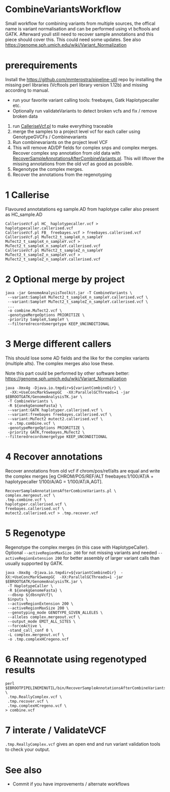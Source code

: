 # CombineVariantsWorkflow
Small workflow for combining variants from multiple sources, the offical name is variant normalisation and can be performed using vt bcftools and GATK. Afterward youll still need to recover sample annotations and this piece should cover this. This could need some updates. See also https://genome.sph.umich.edu/wiki/Variant_Normalization

# prerequirements
Install the https://github.com/mmterpstra/pipeline-util repo by installing the missing perl libraries (Vcftools perl library version 1.12b) and missing according to manual.

- run your favorite variant calling tools: freebayes, Gatk Haplotypecaller etc.
- Optionally run validateVariants to detect broken vcfs and fix / remove broken data 
1. run [CalleriseVcf.pl](https://github.com/mmterpstra/pipeline-util/blob/master/bin/CalleriseVcf.pl) to make everything traceable
2. merge the samples to a project level vcf for each caller using GenotypeGVCFs / Combinevariants
3. Run combinevariants on the project level VCF
4. This will remove AD/DP fields for complex snps and complex merges. Recover complex snp annotation from old data with [RecoverSampleAnnotationsAfterCombineVariants.pl](https://github.com/mmterpstra/pipeline-util/blob/master/bin/RecoverSampleAnnotationsAfterCombineVariants.pl). This will liftover the missing annotations from the old vcf as good as possible.
5. Regenotype the complex merges.
6. Recover the annotations from the regenotyping

# 1 Callerise

Flavoured annotatations eg sample.AD from haplotype caller also present as HC_sample.AD

```
CalleriseVcf.pl HC_ haplotypecaller.vcf > haplotypecaller.callerised.vcf
CalleriseVcf.pl FB_ freebayes.vcf > freebayes.callerised.vcf
CalleriseVcf.pl MuTect2_t_sampleX_n_sampleY MuTect2_t_sampleX_n_sampleY.vcf > MuTect2_t_sampleX_n_sampleY.callerised.vcf
CalleriseVcf.pl MuTect2_t_sampleZ_n_sampleY MuTect2_t_sampleZ_n_sampleY.vcf > MuTect2_t_sampleZ_n_sampleY.callerised.vcf

```
# 2 Optional merge by project

```
java -jar GenomeAnalysisToolkit.jar -T CombineVariants \
 --variant:SampleX MuTect2_t_sampleX_n_sampleY.callerised.vcf \
 --variant:SampleY MuTect2_t_sampleZ_n_sampleY.callerised.vcf \
 ...
 -o combine.MuTect2.vcf \
 -genotypeMergeOptions PRIORITIZE \
 -priority SampleX,SampleY \
 --filteredrecordsmergetype KEEP_UNCONDITIONAL
```

# 3 Merge different callers

This should lose some AD fields and the like for the complex variants (multiple alts). The complex merges also lose these.

Note this part could be performed by other software better: https://genome.sph.umich.edu/wiki/Variant_Normalization

```
java -Xmx4g -Djava.io.tmpdir=${variantCombineDir} \
  -XX:+UseConcMarkSweepGC  -XX:ParallelGCThreads=1 -jar $EBROOTGATK/GenomeAnalysisTK.jar \
 -T CombineVariants \
 -R ${onekgGenomeFasta} \
 --variant:GATK haplotyper.callerised.vcf \
 --variant:freebayes freebayes.callerised.vcf \
 --variant:MuTect2 mutect2.callerised.vcf \
 -o .tmp.combine.vcf \
 -genotypeMergeOptions PRIORITIZE \
 -priority GATK,freebayes,MuTect2 \
--filteredrecordsmergetype KEEP_UNCONDITIONAL
```

# 4  Recover annotations

Recover annotations from old vcf if chrom/pos/ref/alts are equal and write the complex merges [eg CHROM/POS/REF/ALT freebayes:1/100/AT/A + haplotypecaller 1/100/A/AG = 1/100/AT/A,AGT].

```
RecoverSampleAnnotationsAfterCombineVariants.pl \
complex.mergeout.vcf \
.tmp.combine.vcf \
haplotyper.callerised.vcf \
freebayes.callerised.vcf \
mutect2.callerised.vcf > .tmp.recover.vcf
```

# 5 Regenotype 
Regenotype the complex merges (in this case with HaplotypeCaller). Optional `--activeRegionMaxSize 200` for not missing variants and needed `--activeRegionExtension 200` for better assembly of larger variant calls than usually supported by GATK.

```
java -Xmx8g -Djava.io.tmpdir=${variantCombineDir}  -XX:+UseConcMarkSweepGC  -XX:ParallelGCThreads=1 -jar $EBROOTGATK/GenomeAnalysisTK.jar \
 -T HaplotypeCaller \
 -R ${onekgGenomeFasta} \
 --dbsnp ${dbsnpVcf}\
 $inputs \
 --activeRegionExtension 200 \
 --activeRegionMaxSize 200 \
 --genotyping_mode GENOTYPE_GIVEN_ALLELES \
 --alleles complex.mergeout.vcf \
 --output_mode EMIT_ALL_SITES \
 --forceActive \
 -stand_call_conf 0 \
 -L complex.mergeout.vcf \
 -o .tmp.complexHCregeno.vcf
 ```
 
# 6 Reannotate using regenotyped results
```
perl $EBROOTPIPELINEMINUTIL/bin/RecoverSampleAnnotationsAfterCombineVariants.pl \
 .tmp.ReallyComplex.vcf \
 .tmp.recover.vcf \
 .tmp.complexHCregeno.vcf \
> combine.vcf
```

# 7 interate / ValidateVCF

`.tmp.ReallyComplex.vcf` gives an open end and run variant validation tools to check your output.

# See also
 - Commit if you have improvements / alternate workflows

